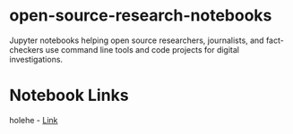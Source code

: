 # open-source-research-notebooks
Jupyter notebooks helping open source researchers, journalists, and fact-checkers use command line tools and code projects for digital investigations.
# Notebook Links
holehe - [Link](bellingcat_holehe.ipynb)